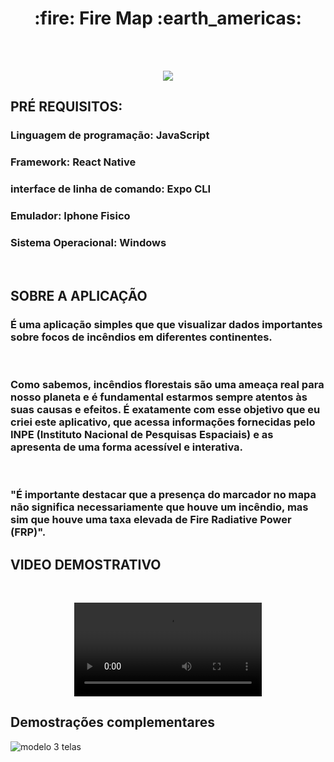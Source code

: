 <h1 align="center"> :fire: Fire Map :earth_americas:</h1> 
<br>
<br>
<p align="center">
<img src="https://user-images.githubusercontent.com/103543739/218285922-872f1ca3-d731-4d7b-9b19-a498353fbb12.png">
</p>







<h2>PRÉ REQUISITOS:</>
<h3> Linguagem de programação: JavaScript </h3>
<h3> Framework: React Native </h3>
<h3> interface de linha de comando: Expo CLI </h3>
<h3> Emulador: Iphone Fisico <h3
<h3> Sistema Operacional: Windows </h3>



<br>

<h2>SOBRE A APLICAÇÃO</h2>

<h3>É uma aplicação simples que que visualizar dados importantes sobre focos de incêndios em diferentes continentes. </h3>
<br>
<h3>Como sabemos, incêndios florestais são uma ameaça real para nosso planeta e é fundamental estarmos sempre atentos às 
suas causas e efeitos. É exatamente com esse objetivo que eu criei este aplicativo, que acessa informações fornecidas 
pelo INPE (Instituto Nacional de Pesquisas Espaciais) e as apresenta de uma forma acessível e interativa.</h3>
<br>
<h3>
"É importante destacar que a presença do marcador no mapa não significa necessariamente que houve um incêndio, 
mas sim que houve uma taxa elevada de Fire Radiative Power (FRP)".
</h3>

<h2>VIDEO DEMOSTRATIVO</h2>
<br>

<p align="center">
<video src="https://user-images.githubusercontent.com/103543739/218286853-92f92efa-38a0-44e6-8911-95d17f9a1f57.mp4">
</p>

<h2>Demostrações complementares</h2>

![modelo 3 telas](https://user-images.githubusercontent.com/103543739/218286886-78f3112f-d328-41c0-85ab-9f18fbee595f.png)

